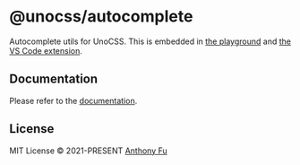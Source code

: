 # @unocss/autocomplete

Autocomplete utils for UnoCSS. This is embedded in [the playground](https://uno.antfu.me/play/) and [the VS Code extension](https://github.com/unocss/unocss/tree/main/packages/vscode).

## Documentation

Please refer to the [documentation](https://unocss.dev/tools/autocomplete).

## License

MIT License &copy; 2021-PRESENT [Anthony Fu](https://github.com/antfu)
